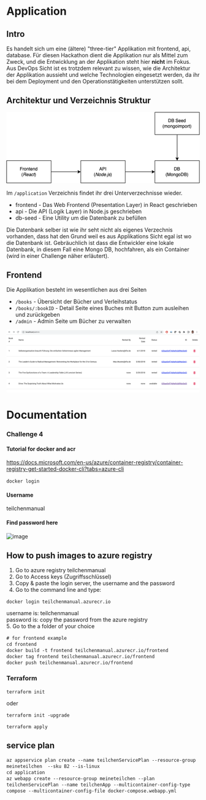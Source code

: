 # Application

## Intro

Es handelt sich um eine (ältere) "three-tier" Applikation mit frontend, api, database.
Für diesen Hackathon dient die Applikation nur als Mittel zum Zweck, und die Entwicklung an der Applikation steht hier **nicht** im Fokus. Aus DevOps Sicht ist es trotzdem relevant zu wissen, wie die Architektur der Applikation aussieht und welche Technologien eingesetzt werden, da ihr bei dem Deployment und den Operationstätigkeiten unterstützen sollt.

## Architektur und Verzeichnis Struktur

<img src="./application/docs/dobib.drawio.png">

Im `/application` Verzeichnis findet ihr drei Unterverzechnisse wieder.

- frontend - Das Web Frontend (Presentation Layer) in React geschrieben
- api - Die API (Logik Layer) in Node.js geschrieben
- db-seed - Eine Utility um die Datenbank zu befüllen

Die Datenbank selber ist wie ihr seht nicht als eigenes Verzechnis vorhanden, dass hat den Grund weil es aus Applikations Sicht egal ist wo die Datenbank ist. Gebräuchlich ist dass die Entwickler eine lokale Datenbank, in diesem Fall eine Mongo DB, hochfahren, als ein Container (wird in einer Challenge näher erläutert).

## Frontend

Die Applikation besteht im wesentlichen aus drei Seiten

- `/books` - Übersicht der Bücher und Verleihstatus
- `/books/:bookID` - Detail Seite eines Buches mit Button zum ausleihen und zurückgeben
- `/admin` - Admin Seite um Bücher zu verwalten

<img src="./application/docs/dobib.app.png">

# Documentation

### Challenge 4

#### Tutorial for docker and acr

https://docs.microsoft.com/en-us/azure/container-registry/container-registry-get-started-docker-cli?tabs=azure-cli

`docker login`

#### Username
teilchenmanual

#### Find password here
![image](https://user-images.githubusercontent.com/33841685/178095812-3a360382-0764-428b-9dc1-74cfa2aadee9.png)



## How to push images to azure registry
1. Go to azure registry teilchenmanual
2. Go to Access keys (Zugriffsschlüssel)
3. Copy & paste the login server, the username and the password
4. Go to the command line and type:
```
docker login teilchenmanual.azurecr.io
```
username is: teilchenmanual \
password is: copy the password from the azure registry \
5. Go to the a folder of your choice
```
# for frontend example
cd frontend
docker build -t frontend teilchenmanual.azurecr.io/frontend
docker tag frontend teilchenmanual.azurecr.io/frontend
docker push teilchenmanual.azurecr.io/frontend
```

### Terraform
```
terraform init
```
oder 
```
terraform init -upgrade
```

```
terraform apply
```


## service plan
```
az appservice plan create --name teilchenServicePlan --resource-group meineteilchen  --sku B2 --is-linux
cd application
az webapp create --resource-group meineteilchen --plan teilchenServicePlan --name teilchenApp --multicontainer-config-type compose --multicontainer-config-file docker-compose.webapp.yml
```